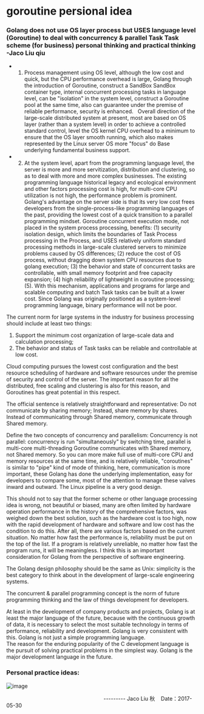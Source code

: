 # goroutine  persional idea

### Golang does not use OS layer process but USES language level (Goroutine) to deal with concurrency & parallel Task Task scheme (for business) personal thinking and practical thinking -Jaco Liu qiu

* 1. Process management using OS level, although the low cost and quick, but the CPU performance overhead is large, Golang through the introduction of Goroutine, construct a SandBox SandBox container type, internal concurrent processing tasks in language level, can be "isolation" in the system level, construct a Goroutine pool at the same time, also can guarantee under the premise of reliable performance, security is enhanced.  
Overall direction of the large-scale distributed system at present, most are based on OS layer (rather than a system level) in order to achieve a controlled standard control, level the OS kernel CPU overhead to a minimum to ensure that the OS layer smooth running, which also makes represented by the Linux server OS more "focus" do Base underlying fundamental business support.

* 2. At the system level, apart from the programming language level, the server is more and more servitization, distribution and clustering, so as to deal with more and more complex businesses. The existing programming language historical legacy and ecological environment and other factors processing cost is high, for multi-core CPU utilization is not high, the performance problem is prominent.
Golang's advantage on the server side is that its very low cost frees developers from the single-process-like programming languages of the past, providing the lowest cost of a quick transition to a parallel programming mindset.
Goroutine concurrent execution mode, not placed in the system process processing, benefits:
(1) security isolation design, which limits the boundaries of Task Process processing in the Process, and USES relatively uniform standard processing methods in large-scale clustered servers to minimize problems caused by OS differences;
(2) reduce the cost of OS process, without dragging down system CPU resources due to golang execution;
(3) the behavior and state of concurrent tasks are controllable, with small memory footprint and free capacity expansion;
(4) high reliability of lightweight in coroutine processing;
(5). With this mechanism, applications and programs for large and scalable computing and batch Task tasks can be built at a lower cost. Since Golang was originally positioned as a system-level programming language, binary performance will not be poor.    

The current norm for large systems in the industry for business processing should include at least two things:
1. Support the minimum cost organization of large-scale data and calculation processing;
2. The behavior and status of Task tasks can be reliable and controllable at low cost.

Cloud computing pursues the lowest cost configuration and the best resource scheduling of hardware and software resources under the premise of security and control of the server. The important reason for all the distributed, free scaling and clustering is also for this reason, and Goroutines has great potential in this respect.  

The official sentence is relatively straightforward and representative:
Do not communicate by sharing memory; Instead, share memory by shares.
Instead of communicating through Shared memory, communicate through Shared memory.  

Define the two concepts of concurrency and parallelism:
Concurrency is not parallel: concurrency is run "simultaneously" by switching time, parallel is multi-core multi-threading
Goroutine communicates with Shared memory, not Shared memory. So you can more make full use of multi-core CPU and memory resources at the same time, and is relatively reliable, "coroutines" is similar to "pipe" kind of mode of thinking, here, communication is more important, these Golang has done the underlying implementation, easy for developers to compare some, most of the attention to manage these valves inward and outward.
The Linux pipeline is a very good design.  

This should not to say that the former scheme or other language processing idea is wrong, not beautiful or biased, many are often limited by hardware operation performance in the history of the comprehensive factors, was weighed down the best solution, such as the hardware cost is too high, now with the rapid development of hardware and software and low cost has the condition to do this. After all, there are various factors based on the current situation.
No matter how fast the performance is, reliability must be put on the top of the list. If a program is relatively unreliable, no matter how fast the program runs, it will be meaningless. I think this is an important consideration for Golang from the perspective of software engineering.   

The Golang design philosophy should be the same as Unix: simplicity is the best category to think about in the development of large-scale engineering systems.

The concurrent & parallel programming concept is the norm of future programming thinking and the law of things development for developers.  

At least in the development of company products and projects, Golang is at least the major language of the future, because with the continuous growth of data, it is necessary to select the most suitable technology in terms of performance, reliability and development. Golang is very consistent with this. Golang is not just a simple programming language.  
The reason for the enduring popularity of the C development language is the pursuit of solving practical problems in the simplest way. Golang is the major development language in the future.  
### Personal practice ideas:
![image](https://github.com/ljq/jackliu-golang-notes/blob/master/EN/done-mode.jpg)

                                                                  --------- Jaco Liu 秋    Date：2017-05-30